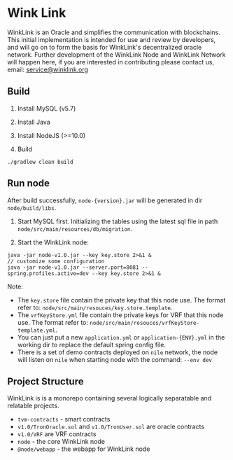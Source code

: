 # Wink Link

WinkLink is an Oracle and simplifies the communication with blockchains. This initial implementation is intended for use and review by developers,
and will go on to form the basis for WinkLink's decentralized oracle network. Further development of the WinkLink Node and WinkLink Network will happen here,
if you are interested in contributing please contact us, email: service@winklink.org

## Build

1. Install MySQL (v5.7)

2. Install Java

3. Install NodeJS (>=10.0)

4. Build
```
./gradlew clean build
```

## Run node

After build successfully, `node-{version}.jar` will be generated in dir `node/build/libs`.

1. Start MySQL first. Initializing the tables using the latest sql file in path `node/src/main/resources/db/migration`.

2. Start the WinkLink node:

```
java -jar node-v1.0.jar --key key.store 2>&1 &
// customize some configuration
java -jar node-v1.0.jar --server.port=8081 --spring.profiles.active=dev --key key.store 2>&1 &
```

Note:
- The `key.store` file contain the private key that this node use. The format refer to: `node/src/main/resouces/key.store.template`.
- The `vrfKeyStore.yml` file contain the private keys for VRF that this node use. The format refer to: `node/src/main/resouces/vrfKeyStore-template.yml`.
- You can just put a new `application.yml` or `application-{ENV}.yml` in the working dir to replace the default spring config file.
- There is a set of demo contracts deployed on `nile` network, the node will listen on `nile` when starting node with the command: `--env dev`

## Project Structure

WinkLink is is a monorepo containing several logically separatable and relatable projects.

- `tvm-contracts` - smart contracts
- `v1.0/TronOracle.sol` and `v1.0/TronUser.sol` are oracle contracts
- `v1.0/VRF` are VRF contracts
- `node` - the core WinkLink node
- `@node/webapp` - the webapp for WinkLink node

